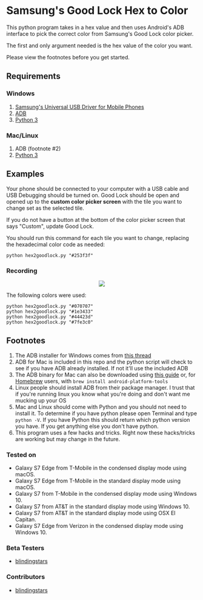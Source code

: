 # Samsung's Good Lock Hex to Color
This python program takes in a hex value and then uses Android's ADB interface to pick the correct color from Samsung's Good Lock color picker.

The first and only argument needed is the hex value of the color you want.

Please view the footnotes before you get started.

## Requirements

### Windows  
1. [Samsung's Universal USB Driver for Mobile Phones](http://downloadcenter.samsung.com/content/DR/201602/20160219075034805/SAMSUNG_USB_Driver_for_Mobile_Phones_v1.5.45.00.exe)  
2. [ADB](https://www.androidfilehost.com/?fid=24521665358595410)
3. [Python 3](https://www.python.org/)

### Mac/Linux
1. ADB (footnote #2)
2. [Python 3](https://www.python.org/)

## Examples
Your phone should be connected to your computer with a USB cable and USB Debugging should be turned on. Good Lock should be open and opened up to the **custom color picker screen** with the tile you want to change set as the selected tile.

If you do not have a button at the bottom of the color picker screen that says "Custom", update Good Lock.

You should run this command for each tile you want to change, replacing the hexadecimal color code as needed:

`python hex2goodlock.py "#253f3f"`

### Recording

<p align="center">
<img src="https://github.com/andrewpe/goodlock-hex2color/raw/master/images/recording.gif" />
</p>

The following colors were used:

```
python hex2goodlock.py "#070707"
python hex2goodlock.py "#1e3433"
python hex2goodlock.py "#44423d"
python hex2goodlock.py "#7fe3c0"
```

## Footnotes
1. The ADB installer for Windows comes from [this thread](http://forum.xda-developers.com/showthread.php?t=2317790)
2. ADB for Mac is included in this repo and the python script will check to see if you have ADB already installed. If not it'll use the included ADB
3. The ADB binary for Mac can also be downloaded using [this guide](http://forum.xda-developers.com/showthread.php?t=1917237) or, for [Homebrew](http://brew.sh/index.html) users, with `brew install android-platform-tools`
4. Linux people should install ADB from their package manager. I trust that if you're running linux you know what you're doing and don't want me mucking up your OS
5. Mac and Linux should come with Python and you should not need to install it. To determine if you have python please open Terminal and type `python -V`. If you have Python this should return which python version you have. If you get anything else you don't have python.
6. This program uses a few hacks and tricks. Right now these hacks/tricks are working but may change in the future.

### Tested on
* Galaxy S7 Edge from T-Mobile in the condensed display mode using macOS.
* Galaxy S7 Edge from T-Mobile in the standard display mode using macOS.
* Galaxy S7 from T-Mobile in the condensed display mode using Windows 10.
* Galaxy S7 from AT&T in the standard display mode using Windows 10.
* Galaxy S7 from AT&T in the standard display mode using OSX El Capitan.
* Galaxy S7 Edge from Verizon in the condensed display mode using Windows 10.

### Beta Testers
* [blindingstars](https://github.com/blindingstars)

### Contributors
* [blindingstars](https://github.com/blindingstars)
